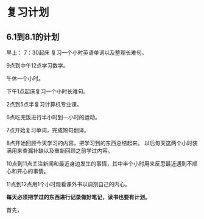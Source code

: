 # 复习计划 #

## 6.1到8.1的计划 ##

早上：
7：30起床
复习一个小时英语单词以及整理长难句。

9点到中午12点学习数学。

午休一个小时。

下午1点起床复习一个小时长难句。

2点到5点半复习计算机专业课。

6点吃完饭进行半小时到一小时的运动。

7点开始复习单词，完成短句翻译。

8点开始回顾今天学习的内容，把学习到的东西总结起来。
以后每天这两个小时装满用来查漏补缺以及重新回顾之前学过内容。

10点到11点关注新闻和最近身边发生的事情，其中半个小时用来反思最近遇到不顺心和开心的事情。

11点到12点用1个小时观看课外书以调剂自己的内心。

**每天必须把学过的东西进行记录做好笔记，读书也要有计划。**

首先，